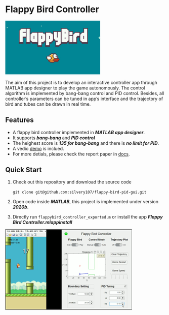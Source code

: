 # Flappy Bird Controller

<img src=images/flappy-bird-3.jpg width="300" />

The aim of this project is to develop an interactive controller app through MATLAB app designer to play the game autonomously. The control algorithm is implemented by bang-bang control and PID control. Besides, all controller’s parameters can be tuned in app’s interface and the trajectory of bird and tubes can be drawn in real time.

## Features
- A flappy bird controller implemented in ***MATLAB app designer***.
- It supports ***bang-bang*** and ***PID control***
- The heighest score is ***135 for bang-bang*** and there is ***no limit for PID***.
- A vedio [demo](docs/demo.mp4) is inclued.
- For more detials, please check the report paper in [docs](docs).

## Quick Start

1. Check out this repository and download the source code

    `git clone git@github.com:silvery107/flappy-bird-pid-gui.git`

2. Open code inside ***MATLAB***, this project is implemented under version ***2020b***.
3. Directly run `flappybird_controller_exported.m` or install the app ***Flappy Bird Controller.mlappinstall***

<!-- ![gui](images/gui.png) -->

<img src=images/demo.png width="400" />
